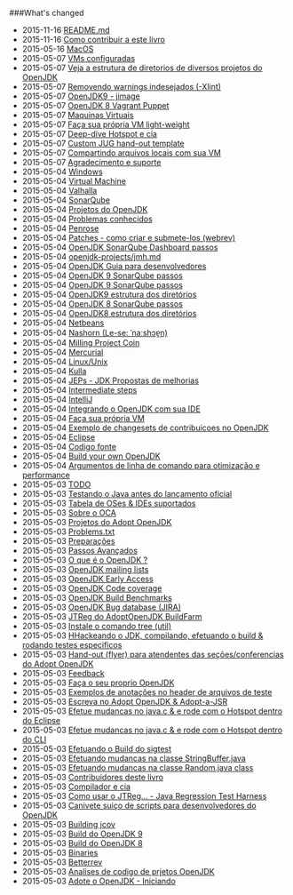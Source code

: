 ###What's changed


* 2015-11-16 [README.md](README.md)
* 2015-11-16 [Como contribuir a este livro](contribute.md)
* 2015-05-16 [MacOS](known-issues/known_issues_macos.md)
* 2015-05-07 [VMs configuradas](virtual-machines/ready-made_vm.md)
* 2015-05-07 [Veja a estrutura de diretorios de diversos projetos do OpenJDK](intermediate-steps/see_directory_structure_of_various_openjdk_projects.md)
* 2015-05-07 [Removendo warnings indesejados (-Xlint)](intermediate-steps/cleaning_up_build_warnings.md)
* 2015-05-07 [OpenJDK9 - jimage](intermediate-steps/openjdk9-jimage.md)
* 2015-05-07 [OpenJDK 8 Vagrant Puppet](virtual-machines/adoptjdk_puppet_vm.md)
* 2015-05-07 [Maquinas Virtuais](virtual-machines/virtual_machines.md)
* 2015-05-07 [Faça sua própria VM light-weight](virtual-machines/build_your_own_lightweight_vm.md)
* 2015-05-07 [Deep-dive Hotspot e cia](advanced-steps/deep-dive_hotspot_stuff.md)
* 2015-05-07 [Custom JUG hand-out template](adopt-openjdk-getting-started/custom_jug_hand-out_template.md)
* 2015-05-07 [Compartindo arquivos locais com sua VM](virtual-machines/sharing_host_folder_with_guest_vm.md)
* 2015-05-07 [Agradecimento e suporte](thanks_and_support.md)
* 2015-05-04 [Windows](known-issues/known_issues_windows.md)
* 2015-05-04 [Virtual Machine](known-issues/known_issues_virtual_machine.md)
* 2015-05-04 [Valhalla](openjdk-projects/valhalla.md)
* 2015-05-04 [SonarQube](known-issues/known_issues_sonarqube.md)
* 2015-05-04 [Projetos do OpenJDK](openjdk-projects/openjdk_projects.md)
* 2015-05-04 [Problemas conhecidos](known-issues/known_issues.md)
* 2015-05-04 [Penrose](openjdk-projects/penrose.md)
* 2015-05-04 [Patches - como criar e submete-los (webrev)](intermediate-steps/patches_-_how_to_create_and_submit_them_webrev.md)
* 2015-05-04 [OpenJDK SonarQube Dashboard passos](intermediate-steps/openjdk_sonarqube_dashboard_steps.md)
* 2015-05-04 [openjdk-projects/jmh.md](openjdk-projects/jmh.md)
* 2015-05-04 [OpenJDK Guia para desenvolvedores](intermediate-steps/openjdk_developers_guide.md)
* 2015-05-04 [OpenJDK 9 SonarQube passos](intermediate-steps/openjdk9_sonarqube_steps.md)
* 2015-05-04 [OpenJDK 9 SonarQube passos](intermediate-steps/openjdk_9_sonarqube_steps.md)
* 2015-05-04 [OpenJDK9 estrutura dos diretórios](intermediate-steps/openjdk9_directory_structures.md)
* 2015-05-04 [OpenJDK 8 SonarQube passos](intermediate-steps/openjdk8_sonarqube_steps.md)
* 2015-05-04 [OpenJDK8 estrutura dos diretórios](intermediate-steps/openjdk8_directory_structures.md)
* 2015-05-04 [Netbeans](source-code/loading_openjdk_in_netbeans.md)
* 2015-05-04 [Nashorn (Le-se: ˈnaːshɔɐ̯n)](openjdk-projects/nashorn.md)
* 2015-05-04 [Milling Project Coin](intermediate-steps/milling_project_coin.md)
* 2015-05-04 [Mercurial](known-issues/known_issues_mercurial.md)
* 2015-05-04 [Linux/Unix](known-issues/known_issues_linuxunix.md)
* 2015-05-04 [Kulla](openjdk-projects/kulla.md)
* 2015-05-04 [JEPs - JDK Propostas de melhorias](intermediate-steps/jeps_-_jdk_enhancement_proposals.md)
* 2015-05-04 [Intermediate steps](intermediate-steps/intermediate_steps.md)
* 2015-05-04 [IntelliJ](source-code/loading_openjdk_in_intellij.md)
* 2015-05-04 [Integrando o OpenJDK com sua IDE](source-code/loading_openjdk_into_ide.md)
* 2015-05-04 [Faça sua própria VM](virtual-machines/build_your_own_vm.md)
* 2015-05-04 [Exemplo de changesets de contribuicoes no OpenJDK](intermediate-steps/example_changesets_of_contributions_into_the_openjdk.md)
* 2015-05-04 [Eclipse](source-code/loading_openjdk_in_eclipse.md)
* 2015-05-04 [Codigo fonte](source-code/source_code.md)
* 2015-05-04 [Build your own OpenJDK](virtual-machines/build_your_own_openjdk.md)
* 2015-05-04 [Argumentos de linha de comando para otimização e performance](intermediate-steps/command-line_arguments_for_build_performance_optimisation.md)
* 2015-05-03 [ TODO](virtual-machines/TODO.md)
* 2015-05-03 [Testando o Java antes do lançamento oficial](advanced-steps/testing_java_early_project.md)
* 2015-05-03 [Tabela de OSes & IDEs suportados](adopt-openjdk-getting-started/table_of_supported_oses_&_ides.md)
* 2015-05-03 [Sobre o OCA](adopt-openjdk-getting-started/about_oca_-_signing_the_oca.md)
* 2015-05-03 [Projetos do Adopt OpenJDK](adoptopenjdk-projects/adopt_openjdk_projects.md)
* 2015-05-03 [Problems.txt](advanced-steps/problems.txt.md)
* 2015-05-03 [Preparações](preparations.md)
* 2015-05-03 [Passos Avançados](advanced-steps/advanced_steps.md)
* 2015-05-03 [O que é o OpenJDK ?](adopt-openjdk-getting-started/what_is_openjdk.md)
* 2015-05-03 [OpenJDK mailing lists](openjdk-mailing-lists.md)
* 2015-05-03 [OpenJDK Early Access](binaries/openjdk_early_access.md)
* 2015-05-03 [OpenJDK Code coverage](advanced-steps/openjdk_code_coverage.md)
* 2015-05-03 [OpenJDK Build Benchmarks](adopt-openjdk-getting-started/openjdk-build-benchmarks.md)
* 2015-05-03 [OpenJDK Bug database (JIRA)](adopt-openjdk-getting-started/openjdk_bug_database_jira.md)
* 2015-05-03 [JTReg do AdoptOpenJDK BuildFarm](binaries/jtreg_from_buildfarm.md)
* 2015-05-03 [Instale o comando tree (util)](adopt-openjdk-getting-started/install_the_tree_command.md)
* 2015-05-03 [HHackeando o JDK, compilando, efetuando o build & rodando testes especificos](advanced-steps/hacking_the_jdk,_compiling,_building_&_running_specific_tests_change_sources_in_the_jdk.md)
* 2015-05-03 [Hand-out (flyer) para atendentes das seções/conferencias do Adopt OpenJDK](adopt-openjdk-getting-started/hand-out_for_attendees_of_the_adopt_openjdk_sessions_also_applicable_for_conferences.md)
* 2015-05-03 [Feedback](feedback.md)
* 2015-05-03 [Faça o seu proprio OpenJDK](binaries/build_your_own_openjdk.md)
* 2015-05-03 [Exemplos de anotações no header de arquivos de teste](advanced-steps/test-annotations.md)
* 2015-05-03 [Escreva no Adopt OpenJDK & Adopt-a-JSR](adopt-openjdk-getting-started/write_up_on_the_adopt_openjdk_&_adopt-a-jsr_programs.md)
* 2015-05-03 [Efetue mudancas no java.c & e rode com o Hotspot dentro do Eclipse](advanced-steps/change_javac_&_run_hotspot_from_within_eclipse.md)
* 2015-05-03 [Efetue mudancas no java.c & e rode com o Hotspot dentro do CLI](advanced-steps/change_javac_&_run_hotspot_from_the_cli.md)
* 2015-05-03 [Efetuando o Build do sigtest](advanced-steps/building_sigtest.md)
* 2015-05-03 [Efetuando mudancas na classe StringBuffer.java](advanced-steps/change_the_stringbufferjava_class_to_add_the_below_method.md)
* 2015-05-03 [Efetuando mudancas na classe Random.java class](advanced-steps/change_the_randomjava_class_to_amend_the_below_method.md)
* 2015-05-03 [Contribuidores deste livro](contributors.md)
* 2015-05-03 [Compilador e cia](advanced-steps/compiler_stuff.md)
* 2015-05-03 [Como usar o JTReg… - Java Regression Test Harness](advanced-steps/how_to_use_jtreg_-_java_regression_test_harness.md)
* 2015-05-03 [Canivete suiço de scripts para desenvolvedores do OpenJDK](handy-scripts-for-OpenJDK-developers.md)
* 2015-05-03 [Building jcov](advanced-steps/building_jcov.md)
* 2015-05-03 [Build do OpenJDK 9](binaries/build_openjdk_9.md)
* 2015-05-03 [Build do OpenJDK 8](binaries/build_openjdk_8.md)
* 2015-05-03 [Binaries](binaries/binaries.md)
* 2015-05-03 [Betterrev](adoptopenjdk-projects/adoptopenjdk_projects_betterrev.md)
* 2015-05-03 [Analises de codigo de prjetos OpenJDK](intermediate-steps/code_analysis_of_openjdk_projects.md)
* 2015-05-03 [Adote o OpenJDK - Iniciando](adopt-openjdk-getting-started/adopt_openjdk_-_getting_started.md)
